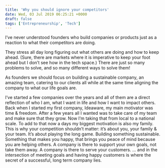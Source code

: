 ```yaml
---
title: 'Why you should ignore your competitors'
date: Wed, 03 Jul 2019 06:25:21 +0000
draft: false
tags: ['Entrepreneurship', 'Tech']
---
```


I’ve never understood founders who build companies or products just as a reaction to what their competitors are doing.

<!--more-->

They stress all day long figuring out what others are doing and how to keep ahead. (Sure, there are markets where it is imperative to keep your foot ahead but I don’t see how in the tech space.) There are just so many problems to solve, and so many different ways to solve them!

As founders we should focus on building a sustainable company, an amazing team, catering to our clients all while at the same time aligning the company to what our life goals are.

I’ve started a few companies over the years and all of them are a direct reflection of who I am, what I want in life and how I want to impact others. Back when I started my first company, Ideaware, my main motivator was time & freedom. After a few years all I wanted was to take care of my team and make sure that they grow. Now I’m taking that from local to a national scale. To add to that now a days my biggest motivation is also my family. This is why your competition shouldn’t matter: it’s about you, your family & your team. It’s about playing the long game. Building something sustainable. Something that makes you happy, that brings you peace of mind because you are helping others. A company is there to support your own goals, not take them away. A company is there to serve your customers. ... and in the intersection of meeting goals and having happy customers is where the secret of a successful, long term company lies.
